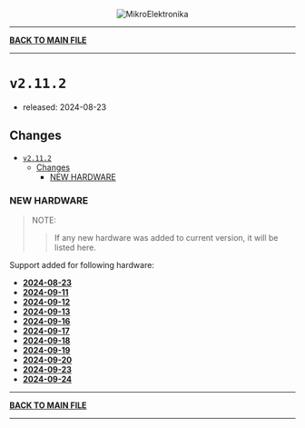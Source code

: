 <p align="center">
  <img src="http://www.mikroe.com/img/designs/beta/logo_small.png?raw=true" alt="MikroElektronika"/>
</p>

---

**[BACK TO MAIN FILE](../../changelog.md)**

---

# `v2.11.2`

+ released: 2024-08-23

## Changes

- [`v2.11.2`](#v2112)
  - [Changes](#changes)
    - [NEW HARDWARE](#new-hardware)

### NEW HARDWARE

> NOTE:
>> If any new hardware was added to current version, it will be listed here.

Support added for following hardware:

+ **[2024-08-23](./new_hw/2024-08-23.md)**
+ **[2024-09-11](./new_hw/2024-09-11.md)**
+ **[2024-09-12](./new_hw/2024-09-12.md)**
+ **[2024-09-13](./new_hw/2024-09-13.md)**
+ **[2024-09-16](./new_hw/2024-09-16.md)**
+ **[2024-09-17](./new_hw/2024-09-17.md)**
+ **[2024-09-18](./new_hw/2024-09-18.md)**
+ **[2024-09-19](./new_hw/2024-09-19.md)**
+ **[2024-09-20](./new_hw/2024-09-20.md)**
+ **[2024-09-23](./new_hw/2024-09-23.md)**
+ **[2024-09-24](./new_hw/2024-09-24.md)**

---

**[BACK TO MAIN FILE](../../changelog.md)**

---
